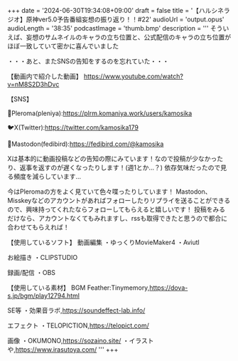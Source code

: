 +++
date = '2024-06-30T19:34:08+09:00'
draft = false
title = '【ハルシネラジオ】原神ver5.0予告番組妄想の振り返り！！#22'
audioUrl = 'output.opus'
audioLength = '38:35'
podcastImage = 'thumb.bmp'
description = '''
そういえば、妄想のサムネイルのキャラの立ち位置と、公式配信のキャラの立ち位置がほぼ一致していて密かに喜んでいました

・・・あと、またSNSの告知をするのを忘れていた・・・

【動画内で紹介した動画】
https://www.youtube.com/watch?v=nM8S2D3hDvc

【SNS】

🪻Pleroma(pleniya):https://plrm.komaniya.work/users/kamosika

🐦X(Twitter):https://twitter.com/kamosika179 

🐘Mastodon(fedibird):https://fedibird.com/@kamosika

Xは基本的に動画投稿などの告知の際にみています！なので投稿が少なかったり、返事を返すのが遅くなったりします！(週1とか…？)
依存気味だったので見る頻度を減らしています…

今はPleromaの方をよく見ていて色々喋ったりしています！
Mastodon、Misskeyなどのアカウントがあればフォローしたりリプライを送ることができるので、興味持ってくれたならフォローしてもらえると嬉しいです！
投稿をみるだけなら、アカウントなくてもみれますし、rssも取得できたと思うので都合に合わせてもらえれば！

【使用しているソフト】
動画編集
・ゆっくりMovieMaker4
・Aviutl

お絵描き
・CLIPSTUDIO

録画/配信
・OBS

【使用している素材】
BGM
Feather:Tinymemory,https://dova-s.jp/bgm/play12794.html

SE等
・効果音ラボ,https://soundeffect-lab.info/

エフェクト
・TELOPICTION,https://telopict.com/

画像
・OKUMONO,https://sozaino.site/
・イラストや,https://www.irasutoya.com/
'''
+++


